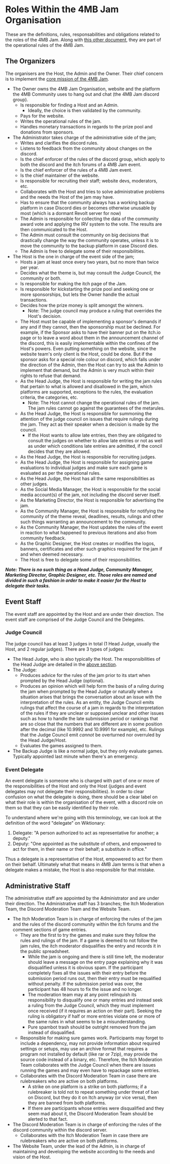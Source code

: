# Roles Within the 4MB Jam Organisation
These are the definitions, rules, responsabilities and obligations related to the roles of the 4MB Jam. Along with [this other document](https://github.com/4mborg/Operational-Rules/metarules_4mb.md), they are part of the operational rules of the 4MB Jam.
## The Organizers
The organisers are the Host, the Admin and the Owner. Their chief concern is to implement the [core mission of the 4MB Jam](https://4mbjam.dev/mission/).
* The Owner owns the 4MB Jam Organisation, website and the platform the 4MB Community uses to hang out and chat (the 4MB Jam discord group).
    + Is responsible for finding a Host and an Admin.
        - Ideally, the choice is then validated by the community. 
    + Pays for the website.
    + Writes the operational rules of the jam.
    + Handles monetary transactions in regards to the prize pool and donations from sponsors.
* The Administrator takes charge of the administrative side of the jam;
    + Writes and clarifies the discord rules.
    + Listens to feedback from the community about changes on the discord.
    + Is the chief enforcer of the rules of the discord group, which apply to both the discord and the itch forums of a 4MB Jam event.
    + Is the chief enforcer of the rules of a 4MB Jam event.
    + Is the chief maintainer of the website.
    + Is responsible for recruiting their staff; website devs, moderators, etc.
    + Collaborates with the Host and tries to solve administrative problems and the needs the Host of the jam may have.
    + Has to ensure that the community always has a working backup platform in case Discord dies or becomes otherwise unusable by most (which is a dormant Revolt server for now)
    + The Admin is responsible for collecting the data of the community award vote and applying the IRV system to the vote. The results are then communicated to the Host.
    + The Admin must consult the community on big decisions that drastically change the way the community operates, unless it is to move the community to the backup platform in case Discord dies.
    + The Admin is free to delegate some of their responsibilities.
* The Host is the one in charge of the event side of the jam;
    + Hosts a jam at least once every two years, but no more than twice per year.
    + Decides what the theme is, but may consult the Judge Council, the community or both.
    + Is responsible for making the itch page of the Jam.
    + Is responsible for kickstarting the prize pool and seeking one or more sponsorships, but lets the Owner handle the actual transactions.
    + Decides how the prize money is split amongst the winners.
        - Note: The judge council may produce a ruling that overrides the Host's decision. 
    + The Host must be capable of implementing a sponsor's demands if any and if they cannot, then the sponsorship must be declined. For example, if the Sponsor asks to have their banner put on the itch.io page or to leave a word about them in the announcement channel of the discord, this is easily implementable within the confines of the Host's powers. Even putting something on the website, since the website team's only client is the Host, could be done. But if the sponsor asks for a special role colour on discord, which falls under the direction of the Admin, then the Host can try to ask the Admin to implement that demand, but the Admin is very much within their rights to refuse that demand.
    + As the Head Judge, the Host is responsible for writing the jam rules that pertain to what is allowed and disallowed in the jam, which platforms are supported, exceptions to the rules, the evaluation criteria, the categories, etc.
        - Note: The Host cannot change the operational rules of the jam. The jam rules cannot go against the guarantees of the metarules.
    + As the Head Judge, the Host is responsible for summoning the attention of the judge council on issues that require rulings during the jam. They act as their speaker when a decision is made by the council.
        - If the Host wants to allow late entries, then they are obligated to consult the judges on whether to allow late entries or not as well as under which conditions late entries are admitted, if the concil decides that they are allowed.
    + As the Head Judge, the Host is responsible for recruiting judges.
    + As the Head Judge, the Host is responsible for assigning game evaluations to individual judges and make sure each game is evaluated as per the operational rules.
    + As the Head Judge, the Host has all the same responsibilities as other judges.
    + As the Social Media Manager, the Host is responsible for the social media account(s) of the jam, not including the discord server itself.
    + As the Marketing Director, the Host is responsible for advertising the jam.
    + As the Community Manager, the Host is responsible for notifying the community of the theme reveal, deadlines, results, rulings and other such things warranting an announcement to the community.
    + As the Community Manager, the Host updates the rules of the event in reaction to what happened to previous iterations and also from community feedback.
    + As the Graphic Designer, the Host creates or modifies the logos, banners, certificates and other such graphics required for the jam if and when deemed necessary.
    + The Host is free to delegate some of their responsibilities.

_**Note: There is no such thing as a Head Judge, Community Manager, Marketing Director, Graphic Designer, etc. Those roles are named and divided in such a fashion in order to make it easier for the Host to delegate their tasks.**_
## Event Staff
The event staff are appointed by the Host and are under their direction. The event staff are comprised of the Judge Council and the Delegates.
### Judge Council
The judge council has at least 3 judges in total (1 Head Judge, usually the Host, and 2 regular judges). There are 3 types of judges:
* The Head Judge, who is also typically the Host. The responsibilities of the Head Judge are detailed in the [above section](#the-organizers).
* The Judge:
    + Produces advice for the rules of the jam prior to its start when prompted by the Head Judge (optional).
    + Produces an opinion which will help form the basis of a ruling during the jam when prompted by the Head Judge or naturally when a situation arises that brings the conversation about an issue with the interpretation of the rules. As an entity, the Judge Council emits rulings that affect the course of a jam in regards to the interpretation of the rules if they are unclear or supposed unclear and other issues such as how to handle the late submission period or rankings that are so close that the numbers that are different are in some position after the decimal (like 10.9992 and 10.9991 for example), etc. Rulings that the Judge Council emit _cannot_ be overturned nor overruled by the Head Judge/Host.
    + Evaluates the games assigned to them.
* The Backup Judge is like a normal judge, but they only evaluate games. Typically appointed last minute when there's an emergency.
### Event Delegate
An event delegate is someone who is charged with part of one or more of the responsibilities of the Host and only the Host (judges and event delegates may not delegate their responsibilities). In order to clear confusion on what the delegate is doing, there should be a clear label on what their role is within the organisation of the event, with a discord role on them so that they can be easily identified by their role.

To understand where we're going with this terminology, we can look at the definition of the word "delegate" on Wiktionary:
1. Delegate: "A person authorized to act as representative for another; a deputy."
2. Deputy: "One appointed as the substitute of others, and empowered to act for them, in their name or their behalf; a substitute in office."

Thus a delegate is a representative of the Host, empowered to act for them on their behalf. Ultimately what that means in 4MB Jam terms is that when a delegate makes a mistake, the Host is also responsible for that mistake.
## Administrative Staff
The administrative staff are appointed by the Administrator and are under their direction. The Administrative staff has 3 branches; the Itch Moderation Team, the Discord Moderation Team and the Website Team.
* The Itch Moderation Team is in charge of enforcing the rules of the jam and the rules of the discord community within the itch forums and the comment sections of game entries.
    + They are the first to try the games and make sure they follow the rules and rulings of the jam. If a game is deemed to not follow the jam rules, the itch moderator disqualifies the entry and records it in the public spreadsheet.
        - While the jam is ongoing and there is still time left, the moderator should leave a message on the entry page explaining why it was disqualified unless it is obvious spam. If the participant completely fixes all the issues with their entry before the submission period runs out, then their entry must be requalified without penalty. If the submission period was over, the participant has 48 hours to fix the issue and no longer.
        - The moderation team may at any point relinquish its responsibility to disqualify one or many entries and instead seek a ruling from the Judge Council, which they must implement once received (if it requires an action on their part). Seeking the ruling is obligatory if half or more entries violate one or more of the same rules in what seems to be a misunderstanding.
        - Pure spambot trash should be outright removed from the jam instead of disqualified.
    + Responsible for making sure games work. Participants may forget to include a dependency, may not provide information about required settings or setups, may use an archive format that requires a program not installed by default (like rar or 7zip), may provide the source code instead of a binary, etc. Therefore, the Itch Moderation Team collaborates with the Judge Council when there are issues running the games and may even have to repackage some entries.
    + Collaborates with the Discord Moderation Team in case there are rulebreakers who are active on both platforms.
        - A strike on one platform is a strike on both platforms; if a rulebreaker is told not to repeat something under threat of ban on Discord, but they do it on Itch anyway (or vice versa), then they are banned from both platforms.
        - If there are participants whose entries were disqualified and they seem mad about it, the Discord Moderation Team should be alerted to that fact.
* The Discord Moderation Team is in charge of enforcing the rules of the discord community within the discord server.
    + Collaborates with the Itch Moderation Team in case there are rulebreakers who are active on both platforms.
* The Website Team, under the lead of the Admin, is in charge of maintaining and developing the website according to the needs and vision of the Host.
